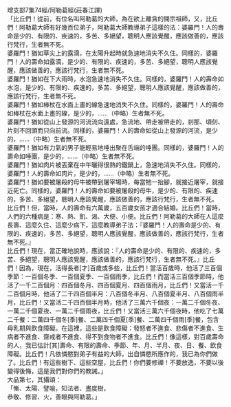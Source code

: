增支部7集74經/阿勒葛經(莊春江譯)  
「比丘們！從前，有位名叫阿勒葛的大師，為在欲上離貪的開宗祖師，又，比丘們！阿勒葛大師有好幾百位弟子，阿勒葛大師教導弟子這樣的法：婆羅門！人的壽命是少的、有限的、疾速的，多苦、多絕望，聰明人應該覺醒，應該做善的，應該行梵行，生者無不死。  
婆羅門！猶如草尖上的露滴，在太陽升起時就急速地消失不久住。同樣的，婆羅門！人的壽命如露滴，是少的、有限的、疾速的，多苦、多絕望，聰明人應該覺醒，應該做善的，應該行梵行，生者無不死。  
婆羅門！猶如在下大雨時，水泡急速地消失不久住。同樣的，婆羅門！人的壽命如水泡，是少的、有限的、疾速的，多苦、多絕望，聰明人應該覺醒，應該做善的，應該行梵行，生者無不死。  
婆羅門！猶如棒杖在水面上畫的線急速地消失不久住。同樣的，婆羅門！人的壽命如棒杖在水面上畫的線，是少的，……（中略）生者無不死。  
婆羅門！猶如從山上發源的河流流向遠處，急流地、帶走被帶走的，剎那、頃刻、片刻不回頭而只向前流。同樣的，婆羅門！人的壽命如從山上發源的河流，是少的，……（中略）生者無不死。  
婆羅門！猶如有力氣的男子能輕易地唾出聚在舌端的唾團。同樣的，婆羅門！人的壽命如唾團，是少的，……（中略）生者無不死。  
婆羅門！猶如肉片被丟棄在中午曬得很熱的鐵鍋上，急速地消失不久住。同樣的，婆羅門！人的壽命如肉片，是少的，……（中略）生者無不死。  
婆羅門！猶如要被屠殺的母牛被帶到屠宰場時，每當牠一抬腳，就接近屠宰，就接近死亡。同樣的，婆羅門！人的壽命如要被屠殺的母牛，是少的、有限的、疾速的，多苦、多絕望，聰明人應該覺醒，應該做善的，應該行梵行，生者無不死。  
比丘們！但，當時，人的壽命有六萬歲，五百歲女孩才適合結婚。比丘們！當時，人們的六種病是：寒、熱、飢、渴、大便、小便。比丘們！阿勒葛的大師在人這麼長壽、這麼久住、這麼少病下，這麼教導弟子法：『婆羅門！人的壽命是少的、有限的、疾速的，多苦、多絕望，聰明人應該覺醒，應該做善的，應該行梵行，生者無不死。』  
比丘們！現在，當正確地說時，應該說：『人的壽命是少的、有限的、疾速的，多苦、多絕望，聰明人應該覺醒，應該做善的，應該行梵行，生者無不死。』比丘們！因為，現在，活得長者[才]百歲或多些，比丘們！當活百歲時，他活了三百個季節：一百個冬季、一百個夏季、一百個雨季，比丘們！而當活三百個季節時，他活了一千二百個月：四百個冬月、四百個夏月、四百個雨月，比丘們！又當活一千二百個月時，他活了二千四百個半月：八百個冬半月、八百個夏半月、八百個雨半月，比丘們！又當活二千四百個半月時，他活了三萬六千個夜：一萬二千個冬夜、一萬二千個夏夜、一萬二千個雨夜，比丘們！又當活三萬六千個夜時，他吃了七萬二千餐：二萬四千個冬[季]餐、二萬四千個夏[季]餐、二萬四千個雨[季]餐，包含母乳期與飲食障礙。在這裡，這些是飲食障礙：發怒者不進食、悲傷者不進食、生病者不進食、齋戒者不進食、得不到食物者不進食。比丘們！像這樣，對百歲壽命的人，我已估計[其]壽命、有限的壽命、季節、年、月、半月、夜、日、餐、飲食障礙。比丘們！凡依憐愍對弟子有益的大師，出自憐愍所應作的，我已為你們做了。比丘們！有這些樹下、這些空屋，比丘們！你們要修禪！不要放逸，不要以後變得後悔，這是我們對你們的教誡。」  
大品第七，其攝頌：  
「慚、太陽、譬喻，知法者、晝度樹，  
恭敬、修習、火，善眼與阿勒葛。」  
  
  
